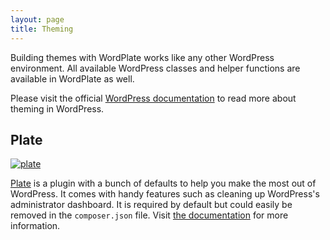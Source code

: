 ```yaml
---
layout: page
title: Theming
---
```


Building themes with WordPlate works like any other WordPress environment. All available WordPress classes and helper functions are available in WordPlate as well. 

Please visit the official [WordPress documentation](https://developer.wordpress.org/themes) to read more about theming in WordPress.

## Plate

[![plate](https://user-images.githubusercontent.com/499192/36695140-adb4e0b8-1b40-11e8-80e9-e5b1d65ece51.png)](https://github.com/wordplate/plate#readme)

[Plate](https://github.com/wordplate/plate#readme) is a plugin with a bunch of defaults to help you make the most out of WordPress. It comes with handy features such as cleaning up WordPress's administrator dashboard. It is required by default but could easily be removed in the `composer.json` file. Visit [the documentation](https://github.com/wordplate/plate#readme) for more information.

